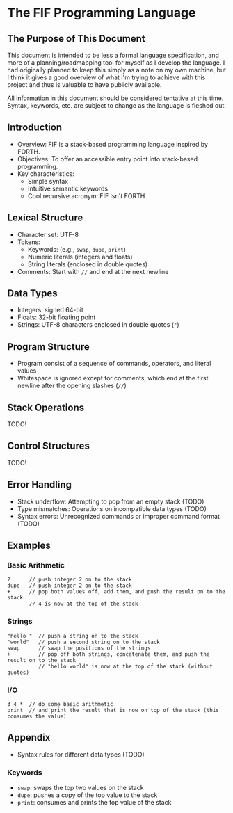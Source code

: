# The FIF Programming Language

## The Purpose of This Document

This document is intended to be less a formal language specification, and more of a planning/roadmapping tool for myself as I develop the language. I had originally planned to keep this simply as a note on my own machine, but I think it gives a good overview of what I'm trying to achieve with this project and thus is valuable to have publicly available.

All information in this document should be considered tentative at this time. Syntax, keywords, etc. are subject to change as the language is fleshed out.

## Introduction

* Overview: FIF is a stack-based programming language inspired by FORTH.
* Objectives: To offer an accessible entry point into stack-based programming.
* Key characteristics:
	* Simple syntax
	* Intuitive semantic keywords
	* Cool recursive acronym: FIF Isn't FORTH

## Lexical Structure

* Character set: UTF-8
* Tokens:
  * Keywords: (e.g., `swap`, `dupe`, `print`)
  * Numeric literals (integers and floats)
  * String literals (enclosed in double quotes)
* Comments: Start with `//` and end at the next newline

## Data Types

* Integers: signed 64-bit
* Floats: 32-bit floating point
* Strings: UTF-8 characters enclosed in double quotes (`"`)

## Program Structure

* Program consist of a sequence of commands, operators, and literal values
* Whitespace is ignored except for comments, which end at the first newline after the opening slashes (`//`)

## Stack Operations

TODO!

## Control Structures

TODO!

## Error Handling

* Stack underflow: Attempting to pop from an empty stack (TODO)
* Type mismatches: Operations on incompatible data types (TODO)
* Syntax errors: Unrecognized commands or improper command format (TODO)

## Examples

### Basic Arithmetic
```text
2      // push integer 2 on to the stack
dupe   // push integer 2 on to the stack
+      // pop both values off, add them, and push the result on to the stack
       // 4 is now at the top of the stack
```

### Strings
```text
"hello "  // push a string on to the stack
"world"   // push a second string on to the stack
swap      // swap the positions of the strings
+         // pop off both strings, concatenate them, and push the result on to the stack
          // "hello world" is now at the top of the stack (without quotes)
```

### I/O
```text
3 4 *  // do some basic arithmetic
print  // and print the result that is now on top of the stack (this consumes the value)
```

## Appendix

* Syntax rules for different data types (TODO)

### Keywords

* `swap`: swaps the top two values on the stack
* `dupe`: pushes a copy of the top value to the stack
* `print`: consumes and prints the top value of the stack

